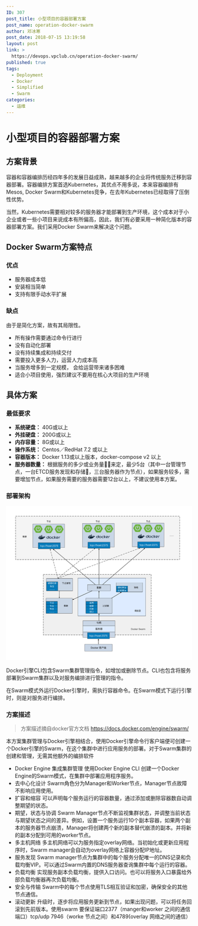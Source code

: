 ```yaml
---
ID: 307
post_title: 小型项目的容器部署方案
post_name: operation-docker-swarm
author: 邓冰寒
post_date: 2018-07-15 13:19:58
layout: post
link: >
  https://devops.vpclub.cn/operation-docker-swarm/
published: true
tags:
  - Deployment
  - Docker
  - Simplified
  - Swarm
categories:
  - 运维
---
```


# 小型项目的容器部署方案

## 方案背景

容器和容器编排历经四年多的发展日益成熟，越来越多的企业将传统服务迁移到容器部署。容器编排方案首选Kubernetes，其优点不用多说，本来容器编排有Mesos, Docker Swarm和Kubernetes竞争，在去年Kubernetes已经取得了压倒性优势。

当然，Kubernetes需要相对较多的服务器才能部署到生产环境，这个成本对于小企业或者一些小项目来说成本有所偏高，因此，我们有必要采用一种简化版本的容器部署方案。我们采用Docker Swarm来解决这个问题。

## Docker Swarm方案特点

### 优点

* 服务器成本低
* 安装相当简单
* 支持有限手动水平扩展

### 缺点

由于是简化方案，故有其局限性。

* 所有操作需要通过命令行进行
* 没有自动化部署
* 没有持续集成和持续交付
* 需要投入更多人力，运营人力成本高
* 当服务增多到一定规模， 会给运营带来诸多困难
* 适合小项目使用，强烈建议不要用在核心大项目的生产环境

## 具体方案

### 最低要求

* **系统硬盘：** 40G或以上
* **外挂硬盘：** 200G或以上
* **内存容量：** 8G或以上
* **操作系统：** Centos／RedHat 7.2 或以上
* **容器版本：** Docker 1.13或以上版本，docker-compose v2 以上
* **服务器数量：** 根据服务的多少或业务量来定，最少5台（其中一台管理节点，一台ETCD服务发现和存储，三台服务器作为节点），如果服务较多，需要增加节点，如果服务需要的服务器需要12台以上，不建议使用本方案。

### 部署架构

![swarm-cluster](/images/operation-docker-swarm/docker-swarm.png)

Docker引擎CLI包含Swarm集群管理指令，如增加或删除节点。CLI也包含将服务部署到Swarm集群以及对服务编排进行管理的指令。

在Swarm模式外运行Docker引擎时，需执行容器命令。在Swarm模式下运行引擎时，则是对服务进行编排。

### 方案描述

> 方案描述摘自docker官方文档 https://docs.docker.com/engine/swarm/

本方案集群管理与Docker引擎相结合，使用Docker引擎命令行客户端便可创建一个Docker引擎的Swarm，在这个集群中进行应用服务的部署。对于Swarm集群的创建和管理，无需其他额外的编排软件

* Docker Engine 集成集群管理
  使用Docker Engine CLI 创建一个Docker Engine的Swarm模式，在集群中部署应用程序服务。
* 去中心化设计
  Swarm角色分为Manager和Worker节点，Manager节点故障不影响应用使用。
* 扩容和缩容
  可以声明每个服务运行的容器数量，通过添加或删除容器数自动调整期望的状态。
* 期望，状态与协调
  Swarm Manager节点不断监视集群状态，并调整当前状态与期望状态之间的差异。例如，设置一个服务运行10个副本容器，如果两个副本的服务器节点崩溃，Manager将创建两个新的副本替代崩溃的副本。并将新的副本分配到可用的worker节点。
* 多主机网络
  多主机网络可以为服务指定overlay网络。当初始化或更新应用程序时，Swarm manager会自动为overlay网络上容器分配IP地址。
* 服务发现
  Swarm manager节点为集群中的每个服务分配唯一的DNS记录和负载均衡VIP。可以通过Swarm内置的DNS服务器查询集群中每个运行的容器。
* 负载均衡 
  实现服务副本负载均衡，提供入口访问。也可以将服务入口暴露给外部负载均衡器再次负载均衡。
* 安全与传输
  Swarm中的每个节点使用TLS相互验证和加密，确保安全的其他节点通信。
* 滚动更新
  升级时，逐步将应用服务更新到节点，如果出现问题，可以将任务回滚到先前版本。使用swarm 要保证端口2377（manger和worker 之间的通信端口）tcp/udp 7946（worke 节点之间）和4789(overlay 网络之间的通信）
